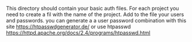 This directory should contain your basic auth files. For each project you need to create a fil with the name of the project.
Add to the file your users and passwords.
you can generate a a user password combination with this site https://htpasswdgenerator.de/ or use htpasswd https://httpd.apache.org/docs/2.4/programs/htpasswd.html